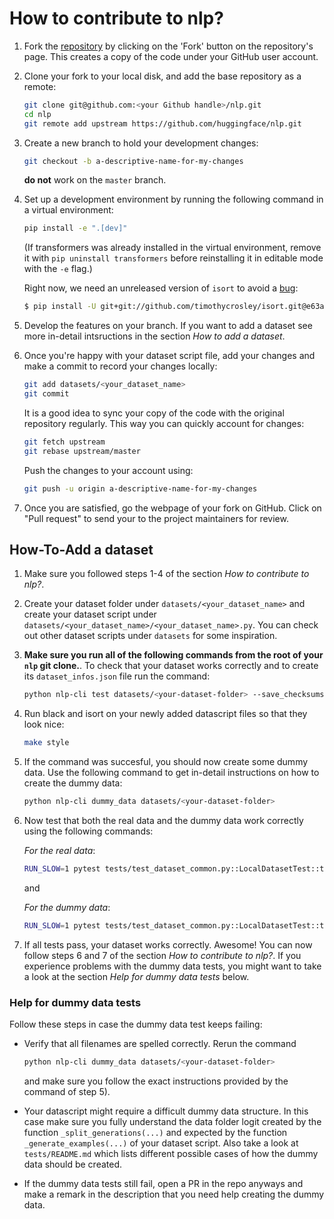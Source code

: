# How to contribute to nlp?

1. Fork the [repository](https://github.com/huggingface/nlp) by clicking on the 'Fork' button on the repository's page. This creates a copy of the code under your GitHub user account.

2. Clone your fork to your local disk, and add the base repository as a remote:

	```bash
	git clone git@github.com:<your Github handle>/nlp.git
	cd nlp
	git remote add upstream https://github.com/huggingface/nlp.git
	```

3. Create a new branch to hold your development changes:

	```bash
	git checkout -b a-descriptive-name-for-my-changes
	```

	**do not** work on the `master` branch.

4. Set up a development environment by running the following command in a virtual environment:

	```bash
	pip install -e ".[dev]"
	```

   (If transformers was already installed in the virtual environment, remove
   it with `pip uninstall transformers` before reinstalling it in editable
   mode with the `-e` flag.)

   Right now, we need an unreleased version of `isort` to avoid a
   [bug](https://github.com/timothycrosley/isort/pull/1000):

   ```bash
   $ pip install -U git+git://github.com/timothycrosley/isort.git@e63ae06ec7d70b06df9e528357650281a3d3ec22#egg=isort

5. Develop the features on your branch. If you want to add a dataset see more in-detail intsructions in the section *How to add a dataset*.

6. Once you're happy with your dataset script file, add your changes and make a commit to record your changes locally:

	```bash
	git add datasets/<your_dataset_name>
	git commit
	```

	It is a good idea to sync your copy of the code with the original
	repository regularly. This way you can quickly account for changes:

	```bash
	git fetch upstream
	git rebase upstream/master
    ```

   Push the changes to your account using:

   ```bash
   git push -u origin a-descriptive-name-for-my-changes
   ```

7. Once you are satisfied, go the webpage of your fork on GitHub. Click on "Pull request" to send your to the project maintainers for review.

## How-To-Add a dataset

1. Make sure you followed steps 1-4 of the section *How to contribute to nlp?*.

2. Create your dataset folder under `datasets/<your_dataset_name>` and create your dataset script under `datasets/<your_dataset_name>/<your_dataset_name>.py`. You can check out other dataset scripts under `datasets` for some inspiration.

3. **Make sure you run all of the following commands from the root of your `nlp` git clone.**. To check that your dataset works correctly and to create its `dataset_infos.json` file run the command:

	```bash
	python nlp-cli test datasets/<your-dataset-folder> --save_checksums --all_configs
	```

4. Run black and isort on your newly added datascript files so that they look nice:

	```bash
	make style
	```

5. If the command was succesful, you should now create some dummy data. Use the following command to get in-detail instructions on how to create the dummy data:

	```bash
	python nlp-cli dummy_data datasets/<your-dataset-folder> 
	```

6. Now test that both the real data and the dummy data work correctly using the following commands:

	*For the real data*:
	```bash
	RUN_SLOW=1 pytest tests/test_dataset_common.py::LocalDatasetTest::test_load_real_dataset_<your-dataset-name>
	```
	and 

	*For the dummy data*:
	```bash
	RUN_SLOW=1 pytest tests/test_dataset_common.py::LocalDatasetTest::test_load_dataset_all_configs_<your-dataset-name>
	```

7. If all tests pass, your dataset works correctly. Awesome! You can now follow steps 6 and 7 of the section *How to contribute to nlp?*. If you experience problems with the dummy data tests, you might want to take a look at the section *Help for dummy data tests* below.


### Help for dummy data tests

Follow these steps in case the dummy data test keeps failing:

- Verify that all filenames are spelled correctly. Rerun the command 
	```bash
	python nlp-cli dummy_data datasets/<your-dataset-folder> 
	```
	and make sure you follow the exact instructions provided by the command of step 5). 

- Your datascript might require a difficult dummy data structure. In this case make sure you fully understand the data folder logit created by the function `_split_generations(...)` and expected by the function `_generate_examples(...)` of your dataset script. Also take a look at `tests/README.md` which lists different possible cases of how the dummy data should be created.

- If the dummy data tests still fail, open a PR in the repo anyways and make a remark in the description that you need help creating the dummy data.
